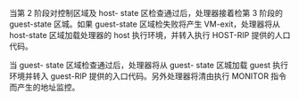 
当第 2 阶段对控制区域及 host- state 区检查通过后，处理器接着检第 3 阶段的  guest-state 区城。如果 guest-state 区域检失败将产生 VM-exit，处理器将从 host-state 区域加载处理器的 host 执行环境，并转入执行 HOST-RIP 提供的人口代码。

当 guest- state 区域检查通过后，处理器将从 guest- state 区城加载 guest 执行环境并转入 guest-RIP 提供的入口代码。另外处理器将清由执行 MONITOR 指令而产生的地址监控。